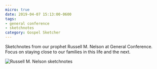 ```yaml
---
micro: true
date: 2019-04-07 15:13:00-0600
tags:
- general conference
- sketchnotes
category: Gospel Sketcher
---
```


Sketchnotes from our prophet Russell M. Nelson at General Conference. Focus on staying close to our families in this life and the next.

<img src="https://www.gospelsketcher.org/uploads/2019/0a5fd1de93.jpg" alt="Russell M. Nelson sketchnotes" />